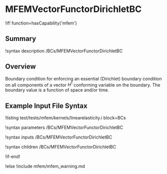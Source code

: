 # MFEMVectorFunctorDirichletBC

!if! function=hasCapability('mfem')

## Summary

!syntax description /BCs/MFEMVectorFunctorDirichletBC

## Overview

Boundary condition for enforcing an essential (Dirichlet) boundary condition on all components of a
vector $H^1$ conforming variable on the boundary. The boundary value is a function of space and/or time.

## Example Input File Syntax

!listing test/tests/mfem/kernels/linearelasticity.i block=BCs

!syntax parameters /BCs/MFEMVectorFunctorDirichletBC

!syntax inputs /BCs/MFEMVectorFunctorDirichletBC

!syntax children /BCs/MFEMVectorFunctorDirichletBC

!if-end!

!else
!include mfem/mfem_warning.md
